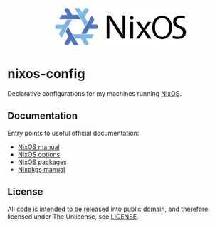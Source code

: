<div align="center">
  <img width="300" alt="NixOS Logo" src="https://raw.githubusercontent.com/NixOS/nixos-artwork/c1dc75611042b57a385c80495d3728724c35cfee/logo/nixos.svg" />
</div>

# nixos-config

Declarative configurations for my machines running [NixOS][nixos].

## Documentation

Entry points to useful official documentation:

- [NixOS manual][nixos-manual]
- [NixOS options][nixos-options]
- [NixOS packages][nixos-packages]
- [Nixpkgs manual][nixpks-manual]

[nixos]: https://nixos.org/
[nixos-manual]: https://nixos.org/manual/nixos/stable/
[nixos-options]: https://search.nixos.org/options
[nixos-packages]: https://search.nixos.org/packages
[nixpks-manual]: https://nixos.org/manual/nixpkgs/stable/

## License

All code is intended to be released into public domain, and therefore licensed under The Unlicense, see [LICENSE](LICENSE).
